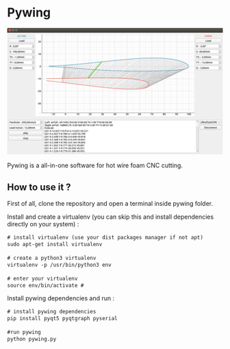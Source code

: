 # Pywing

![alt text](images/pywing.png)

Pywing is a all-in-one software for hot wire foam CNC cutting.

## How to use it ?

First of all, clone the repository and open a terminal inside pywing folder.

Install and create a virtualenv (you can skip this and install dependencies directly on your system) :
```shell
# install virtualenv (use your dist packages manager if not apt)
sudo apt-get install virtualenv

# create a python3 virtualenv
virtualenv -p /usr/bin/python3 env

# enter your virtualenv
source env/bin/activate #
```

Install pywing dependencies and run :
```shell
# install pywing dependencies
pip install pyqt5 pyqtgraph pyserial

#run pywing
python pywing.py
```
